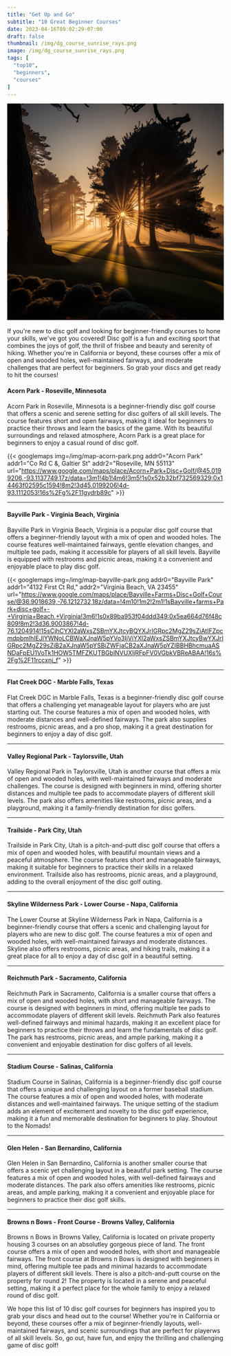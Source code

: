 ```yaml
---
title: "Get Up and Go"
subtitle: "10 Great Beginner Courses"
date: 2023-04-16T09:02:29-07:00
draft: false
thumbnail: /img/dg_course_sunrise_rays.png
image: /img/dg_course_sunrise_rays.png
tags: [
  "top10",
  "beginners",
  "courses"
]
---
```

![Sunrising on a wooded golf course with sun rays shooting through the trees](/img/dg_course_sunrise_rays.png)

If you're new to disc golf and looking for beginner-friendly courses to hone your skills, we've got you covered! Disc golf is a fun and exciting sport that combines the joys of golf, the thrill of frisbee and beauty and serenity of hiking. Whether you're in California or beyond, these courses offer a mix of open and wooded holes, well-maintained fairways, and moderate challenges that are perfect for beginners. So grab your discs and get ready to hit the courses!

#### Acorn Park - Roseville, Minnesota

Acorn Park in Roseville, Minnesota is a beginner-friendly disc golf course that offers a scenic and serene setting for disc golfers of all skill levels. The course features short and open fairways, making it ideal for beginners to practice their throws and learn the basics of the game. With its beautiful surroundings and relaxed atmosphere, Acorn Park is a great place for beginners to enjoy a casual round of disc golf.

{{< googlemaps img=/img/map-acorn-park.png addr0="Acorn Park" addr1="Co Rd C &, Galtier St" addr2="Roseville, MN 55113" url="https://www.google.com/maps/place/Acorn+Park+Disc+Golf/@45.0199206,-93.1137749,17z/data=!3m1!4b1!4m6!3m5!1s0x52b32bf732569329:0x14463f02595c1594!8m2!3d45.0199206!4d-93.1112053!16s%2Fg%2F11gydrb89c" >}}

---

#### Bayville Park - Virginia Beach, Virginia

Bayville Park in Virginia Beach, Virginia is a popular disc golf course that offers a beginner-friendly layout with a mix of open and wooded holes. The course features well-maintained fairways, gentle elevation changes, and multiple tee pads, making it accessible for players of all skill levels. Bayville is equipped with restrooms and picnic areas, making it a convenient and enjoyable place to play disc golf.

{{< googlemaps img=/img/map-bayville-park.png addr0="Bayville Park" addr1="4132 First Ct Rd," addr2="Virginia Beach, VA 23455" url="https://www.google.com/maps/place/Bayville+Farms+Disc+Golf+Course/@36.9018639,-76.1212732,18z/data=!4m10!1m2!2m1!1sBayville+farms+Park+disc+golf+-+Virginia+Beach,+Virginia!3m6!1s0x89ba953f04ddd349:0x5ea664d76f48c809!8m2!3d36.9003867!4d-76.1204914!15sCjhCYXl2aWxsZSBmYXJtcyBQYXJrIGRpc2MgZ29sZiAtIFZpcmdpbmlhIEJlYWNoLCBWaXJnaW5pYVo3IjViYXl2aWxsZSBmYXJtcyBwYXJrIGRpc2MgZ29sZiB2aXJnaW5pYSBiZWFjaCB2aXJnaW5pYZIBBHBhcmuaASNDaFpEU1VoTk1HOW5TMFZKUTBGblNVUXljRFpFV0VGbkVBReABAA!16s%2Fg%2F11rccxnj_f" >}}

---

#### Flat Creek DGC - Marble Falls, Texas

Flat Creek DGC in Marble Falls, Texas is a beginner-friendly disc golf course that offers a challenging yet manageable layout for players who are just starting out. The course features a mix of open and wooded holes, with moderate distances and well-defined fairways. The park also supplies restrooms, picnic areas, and a pro shop, making it a great destination for beginners to enjoy a day of disc golf.

---

#### Valley Regional Park - Taylorsville, Utah

Valley Regional Park in Taylorsville, Utah is another course that offers a mix of open and wooded holes, with well-maintained fairways and moderate challenges. The course is designed with beginners in mind, offering shorter distances and multiple tee pads to accommodate players of different skill levels. The park also offers amenities like restrooms, picnic areas, and a playground, making it a family-friendly destination for disc golfers.

---

#### Trailside - Park City, Utah

Trailside in Park City, Utah is a pitch-and-putt disc golf course that offers a mix of open and wooded holes, with beautiful mountain views and a peaceful atmosphere. The course features short and manageable fairways, making it suitable for beginners to practice their skills in a relaxed environment. Trailside also has restrooms, picnic areas, and a playground, adding to the overall enjoyment of the disc golf outing.

---

#### Skyline Wilderness Park - Lower Course - Napa, California

The Lower Course at Skyline Wilderness Park in Napa, California is a beginner-friendly course that offers a scenic and challenging layout for players who are new to disc golf. The course features a mix of open and wooded holes, with well-maintained fairways and moderate distances. Skyline also offers restrooms, picnic areas, and hiking trails, making it a great place for all to enjoy a day of disc golf in a beautiful setting.

---

#### Reichmuth Park - Sacramento, California

Reichmuth Park in Sacramento, California is a smaller course that offers a mix of open and wooded holes, with short and manageable fairways. The course is designed with beginners in mind, offering multiple tee pads to accommodate players of different skill levels. Reichmuth Park also features well-defined fairways and minimal hazards, making it an excellent place for beginners to practice their throws and learn the fundamentals of disc golf. The park has restrooms, picnic areas, and ample parking, making it a convenient and enjoyable destination for disc golfers of all levels.

---

#### Stadium Course - Salinas, California

Stadium Course in Salinas, California is a beginner-friendly disc golf course that offers a unique and challenging layout on a former baseball stadium. The course features a mix of open and wooded holes, with moderate distances and well-maintained fairways. The unique setting of the stadium adds an element of excitement and novelty to the disc golf experience, making it a fun and memorable destination for beginners to play. Shoutout to the Nomads!

---

#### Glen Helen - San Bernardino, California

Glen Helen in San Bernardino, California is another smaller course that offers a scenic yet challenging layout in a beautiful park setting. The course features a mix of open and wooded holes, with well-defined fairways and moderate distances. The park also offers amenities like restrooms, picnic areas, and ample parking, making it a convenient and enjoyable place for beginners to practice their disc golf skills.

---

#### Browns n Bows - Front Course - Browns Valley, California

Browns n Bows in Browns Valley, California is located on private property housing 3 courses on an absolutley gorgeous piece of land.  The front course offers a mix of open and wooded holes, with short and manageable fairways. The front course at Browns n Bows is designed with beginners in mind, offering multiple tee pads and minimal hazards to accommodate players of different skill levels. There is also a pitch-and-putt course on the property for round 2! The property is located in a serene and peaceful setting, making it a perfect place for the whole family to enjoy a relaxed round of disc golf.

We hope this list of 10 disc golf courses for beginners has inspired you to grab your discs and head out to the course! Whether you're in California or beyond, these courses offer a mix of beginner-friendly layouts, well-maintained fairways, and scenic surroundings that are perfect for playerws of all skill levels. So, go out, have fun, and enjoy the thrilling and challenging game of disc golf!
